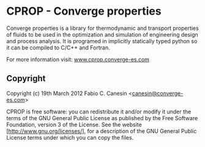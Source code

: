 # CPROP - Converge properties

  Converge properties is a library for thermodynamic and transport properties of fluids to be used
  in the optimization and simulation of engineering design and process analysis.
  It is programed in implicitly statically typed python so it can be compiled to C/C++ and Fortran.
  
  For more information visit: www.cprop.converge-es.com

## Copyright

  Copyright (c) 19th March 2012 Fabio C. Canesin &lt;canesin@converge-es.com&gt;

  CPROP is free software: you can redistribute it and/or modify it under the
  terms of the GNU General Public License as published by the Free Software
  Foundation, version 3 of the License.  See the website [http://www.gnu.org/licenses/],
  for a description of the GNU General Public License terms under which you can copy the files.
